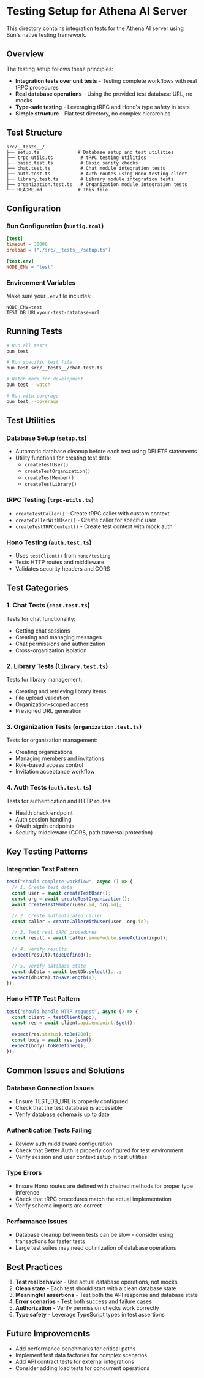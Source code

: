 # Testing Setup for Athena AI Server

This directory contains integration tests for the Athena AI server using Bun's native testing framework.

## Overview

The testing setup follows these principles:
- **Integration tests over unit tests** - Testing complete workflows with real tRPC procedures
- **Real database operations** - Using the provided test database URL, no mocks
- **Type-safe testing** - Leveraging tRPC and Hono's type safety in tests
- **Simple structure** - Flat test directory, no complex hierarchies

## Test Structure

```
src/__tests__/
├── setup.ts              # Database setup and test utilities
├── trpc-utils.ts          # tRPC testing utilities
├── basic.test.ts          # Basic sanity checks
├── chat.test.ts           # Chat module integration tests
├── auth.test.ts           # Auth routes using Hono testing client
├── library.test.ts        # Library module integration tests
├── organization.test.ts   # Organization module integration tests
└── README.md             # This file
```

## Configuration

### Bun Configuration (`bunfig.toml`)
```toml
[test]
timeout = 30000
preload = ["./src/__tests__/setup.ts"]

[test.env]
NODE_ENV = "test"
```

### Environment Variables
Make sure your `.env` file includes:
```env
NODE_ENV=test
TEST_DB_URL=your-test-database-url
```

## Running Tests

```bash
# Run all tests
bun test

# Run specific test file
bun test src/__tests__/chat.test.ts

# Watch mode for development
bun test --watch

# Run with coverage
bun test --coverage
```

## Test Utilities

### Database Setup (`setup.ts`)
- Automatic database cleanup before each test using DELETE statements
- Utility functions for creating test data:
  - `createTestUser()`
  - `createTestOrganization()`
  - `createTestMember()`
  - `createTestLibrary()`

### tRPC Testing (`trpc-utils.ts`)
- `createTestCaller()` - Create tRPC caller with custom context
- `createCallerWithUser()` - Create caller for specific user
- `createTestTRPCContext()` - Create test context with mock auth

### Hono Testing (`auth.test.ts`)
- Uses `testClient()` from `hono/testing`
- Tests HTTP routes and middleware
- Validates security headers and CORS

## Test Categories

### 1. Chat Tests (`chat.test.ts`)
Tests for chat functionality:
- Getting chat sessions
- Creating and managing messages
- Chat permissions and authorization
- Cross-organization isolation

### 2. Library Tests (`library.test.ts`)
Tests for library management:
- Creating and retrieving library items
- File upload validation
- Organization-scoped access
- Presigned URL generation

### 3. Organization Tests (`organization.test.ts`)
Tests for organization management:
- Creating organizations
- Managing members and invitations
- Role-based access control
- Invitation acceptance workflow

### 4. Auth Tests (`auth.test.ts`)
Tests for authentication and HTTP routes:
- Health check endpoint
- Auth session handling
- OAuth signin endpoints
- Security middleware (CORS, path traversal protection)

## Key Testing Patterns

### Integration Test Pattern
```typescript
test("should complete workflow", async () => {
  // 1. Create test data
  const user = await createTestUser();
  const org = await createTestOrganization();
  await createTestMember(user.id, org.id);

  // 2. Create authenticated caller
  const caller = createCallerWithUser(user, org.id);

  // 3. Test real tRPC procedures
  const result = await caller.someModule.someAction(input);

  // 4. Verify results
  expect(result).toBeDefined();

  // 5. Verify database state
  const dbData = await testDb.select()...;
  expect(dbData).toHaveLength(1);
});
```

### Hono HTTP Test Pattern
```typescript
test("should handle HTTP request", async () => {
  const client = testClient(app);
  const res = await client.api.endpoint.$get();
  
  expect(res.status).toBe(200);
  const body = await res.json();
  expect(body).toBeDefined();
});
```

## Common Issues and Solutions

### Database Connection Issues
- Ensure TEST_DB_URL is properly configured
- Check that the test database is accessible
- Verify database schema is up to date

### Authentication Tests Failing
- Review auth middleware configuration
- Check that Better Auth is properly configured for test environment
- Verify session and user context setup in test utilities

### Type Errors
- Ensure Hono routes are defined with chained methods for proper type inference
- Check that tRPC procedures match the actual implementation
- Verify schema imports are correct

### Performance Issues
- Database cleanup between tests can be slow - consider using transactions for faster tests
- Large test suites may need optimization of database operations

## Best Practices

1. **Test real behavior** - Use actual database operations, not mocks
2. **Clean state** - Each test should start with a clean database state
3. **Meaningful assertions** - Test both the API response and database state
4. **Error scenarios** - Test both success and failure cases
5. **Authorization** - Verify permission checks work correctly
6. **Type safety** - Leverage TypeScript types in test assertions

## Future Improvements

- Add performance benchmarks for critical paths
- Implement test data factories for complex scenarios
- Add API contract tests for external integrations
- Consider adding load tests for concurrent operations